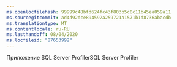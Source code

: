 ```yaml
---
ms.openlocfilehash: 99999c48bfd624fc43f803b5c0c11b45ea059a11
ms.sourcegitcommit: ad4d92dce894592a259721a1571b1d8736abacdb
ms.translationtype: MT
ms.contentlocale: ru-RU
ms.lasthandoff: 08/04/2020
ms.locfileid: "87653992"
---
```

<span data-ttu-id="e9bfa-101">Приложение SQL Server Profiler</span><span class="sxs-lookup"><span data-stu-id="e9bfa-101">SQL Server Profiler</span></span>
